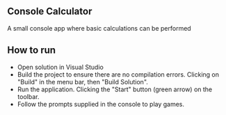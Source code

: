 ## Console Calculator
A small console app where basic calculations can be performed

## How to run
- Open solution in Visual Studio
- Build the project to ensure there are no compilation errors. Clicking on "Build" in the menu bar, then "Build Solution".
- Run the application. Clicking the "Start" button (green arrow) on the toolbar.
- Follow the prompts supplied in the console to play games.
 
